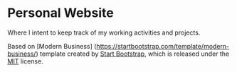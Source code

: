 # Personal Website

Where I intent to keep track of my working activities and projects.

Based on [Modern Business] (https://startbootstrap.com/template/modern-business/) template created by [Start Bootstrap](https://startbootstrap.com/), which is
released under the [MIT](https://github.com/StartBootstrap/startbootstrap-modern-business/blob/master/LICENSE) license.

